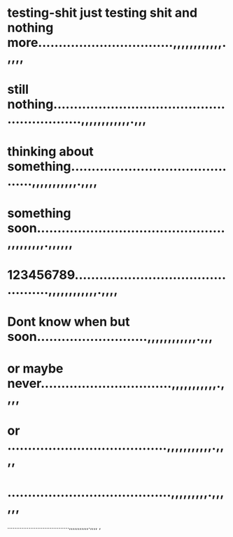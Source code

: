 # testing-shit just testing shit and  nothing more.................................,,,,,,,,,,,,.,,,,
# still nothing............................................................,,,,,,,,,,,,.,,,
# thinking about something............................................,,,,,,,,,,,.,,,,
# something soon..............................................,,,,,,,,,.,,,,,,
# 123456789...............................................,,,,,,,,,,,,.,,,,
# Dont know when but soon...........................,,,,,,,,,,,,.,,,
# or maybe never................................,,,,,,,,,,,.,,,,
# or .......................................,,,,,,,,,,,.,,,,
# ........................................,,,,,,,,,.,,,,,,
...................................,,,,,,,,,,,.,,,,
,
